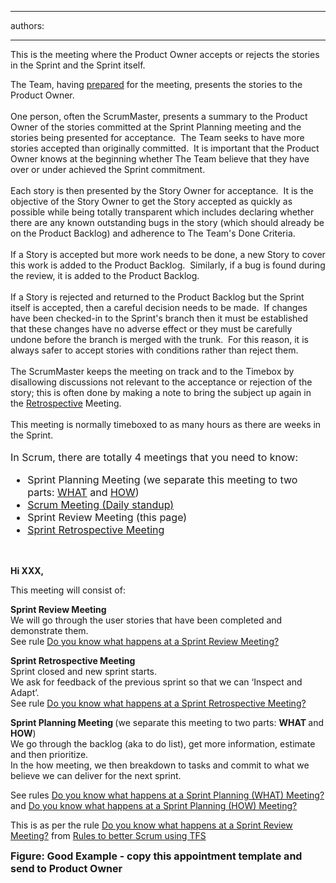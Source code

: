 

---
authors:

---




<span class='intro'> <p>This is the meeting where the Product Owner accepts or rejects the stories in the Sprint and the Sprint itself.&#160; </p> </span>

The Team, having 
<a href="/Management/RulesToBetterScrumUsingTFS/Pages/PrepareForMeetings.aspx" shape="rect">prepared</a> for the meeting, presents the stories to the Product Owner.&#160; 
<br> 
<br>One person, often the ScrumMaster, presents a summary to the Product Owner of the stories committed at the Sprint Planning meeting and the stories being presented for acceptance.&#160; The Team seeks to have more stories accepted than originally committed.&#160; It is important that the Product Owner knows at the beginning whether The Team believe that they have over or under achieved the Sprint commitment.<br><br>Each story is then presented by the Story Owner for acceptance.&#160; It is the objective of the Story Owner to get the Story accepted as quickly as possible while being totally transparent which includes declaring whether there are any known outstanding bugs in the story (which should already be on the Product Backlog) and adherence to The Team's Done Criteria.<br><br>If a Story is accepted but more work needs to be done,&#160;a new Story to cover this work is added to the Product Backlog.&#160; Similarly, if a bug is found during the review, it is added to the Product Backlog.<br><br>If a Story is rejected and returned to the Product Backlog but the Sprint itself is accepted, then a careful decision needs to be made.&#160; If changes have been checked-in to the Sprint's branch then it must be established that these changes have no adverse effect or they must be carefully undone before the branch is merged with the trunk.&#160; For this reason, it is always safer to accept stories with conditions rather than reject them.<br><br>The ScrumMaster keeps the meeting on track and to the Timebox by disallowing discussions not relevant to the acceptance or rejection of the story; this is often done by making a note to bring the subject up again in the 
<a href="/Management/RulesToBetterScrumUsingTFS/Pages/RetrospectiveMeeting.aspx" shape="rect">Retrospective</a> Meeting.<br><br>This meeting is normally timeboxed to as many hours as there are weeks in the Sprint.<br><br><font size="+0" class="ms-rteCustom-GreyBox">In Scrum, there are totally 4 meetings that you need to know&#58; 
   <ul><li>Sprint Planning Meeting (we separate this meeting to two parts&#58; 
         <a title="Sprint Planning (WHAT) Meeting" href="/Management/RulesToBetterScrumUsingTFS/Pages/SprintPlanning(WHAT)Meeting.aspx" shape="rect">WHAT</a> and 
         <a href="/Management/RulesToBetterScrumUsingTFS/Pages/SprintPlanningMeeting.aspx" shape="rect">HOW</a>) </li><li>
         <a title="Update tasks before Daily Scrum Meeting" href="/Management/RulesToBetterScrumUsingTFS/Pages/DailyScrumUpdateTasks.aspx" shape="rect">Scrum Meeting (Daily standup)</a> </li><li>Sprint Review Meeting (this page) </li><li>
         <a title="Retrospective Meeting" href="/Management/RulesToBetterScrumUsingTFS/Pages/RetrospectiveMeeting.aspx" shape="rect">Sprint Retrospective Meeting</a> </li></ul></font> 
<br>
<div class="ms-rteCustom-GreyBox"><p>
      <strong>Hi XXX,</strong></p><p>This meeting will consist of&#58;</p><p><strong>Sprint Review Meeting</strong><br> 
   We will go through the user stories that have been completed and demonstrate them.<br>See rule 
      <a href="/Management/RulesToBetterScrumUsingTFS/Pages/SprintReviewMeeting.aspx">Do you know what happens at a Sprint Review Meeting?</a><strong></strong></p><p>
      <strong>Sprint Retrospective Meeting</strong><br>Sprint closed and new sprint starts.<br>We ask for feedback of the previous sprint so that we can ‘Inspect and Adapt’.<br>See rule 
      <a href="/Management/RulesToBetterScrumUsingTFS/Pages/RetrospectiveMeeting.aspx">Do you know what happens at a Sprint Retrospective Meeting?</a><strong></strong></p><p>
      <strong>Sprint Planning Meeting </strong>(we separate this meeting to two parts&#58; 
      <strong>WHAT </strong>and 
      <strong>HOW</strong>)<br>We go through the backlog (aka to do list), get more information, estimate and then prioritize. 
      <br>In the how meeting, we then breakdown to tasks and commit to what we believe we can deliver for the next sprint.</p><p>See rules 
      <a href="/Management/RulesToBetterScrumUsingTFS/Pages/SprintPlanning(WHAT)Meeting.aspx">Do you know what happens at a Sprint Planning (WHAT) Meeting?</a> and 
      <a href="/Management/RulesToBetterScrumUsingTFS/Pages/SprintPlanningMeeting.aspx">Do you know what happens at a Sprint Planning (HOW) Meeting?</a></p><p>This is as per&#160;the rule 
      <a href="/Management/RulesToBetterScrumUsingTFS/Pages/SprintReviewMeeting.aspx">Do you know what happens at a Sprint Review Meeting?</a> from 
      <a href="/Management/RulesToBetterScrumUsingTFS/Pages/default.aspx">Rules to better Scrum using TFS</a></p></div> 
<font size="+0" class="ms-rteCustom-FigureGood">
   <strong>Figure&#58; Good Example -&#160;copy this appointment template and send to Product Owner</strong></font> 


